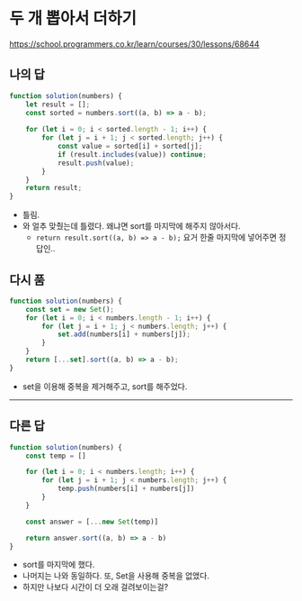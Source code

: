 # 두 개 뽑아서 더하기

https://school.programmers.co.kr/learn/courses/30/lessons/68644

## 나의 답

```js
function solution(numbers) {
    let result = [];
    const sorted = numbers.sort((a, b) => a - b);
    
    for (let i = 0; i < sorted.length - 1; i++) {
        for (let j = i + 1; j < sorted.length; j++) {
            const value = sorted[i] + sorted[j];
            if (result.includes(value)) continue;
            result.push(value);
        }
    }
    return result;
}
```

- 틀림.
- 와 얼추 맞췄는데 틀렸다. 왜냐면 sort를 마지막에 해주지 않아서다.
  - `return result.sort((a, b) => a - b);` 요거 한줄 마지막에 넣어주면 정답인..

## 다시 품

```js
function solution(numbers) {
    const set = new Set();
    for (let i = 0; i < numbers.length - 1; i++) {
        for (let j = i + 1; j < numbers.length; j++) {
            set.add(numbers[i] + numbers[j]);
        }
    }
    return [...set].sort((a, b) => a - b);
}
```

- set을 이용해 중복을 제거해주고, sort를 해주었다.


---

## 다른 답

```js
function solution(numbers) {
    const temp = []

    for (let i = 0; i < numbers.length; i++) {
        for (let j = i + 1; j < numbers.length; j++) {
            temp.push(numbers[i] + numbers[j])
        }
    }

    const answer = [...new Set(temp)]

    return answer.sort((a, b) => a - b)
}
```

- sort를 마지막에 했다.
- 나머지는 나와 동일하다. 또, Set을 사용해 중복을 없앴다.
- 하지만 나보다 시간이 더 오래 걸려보이는걸?
